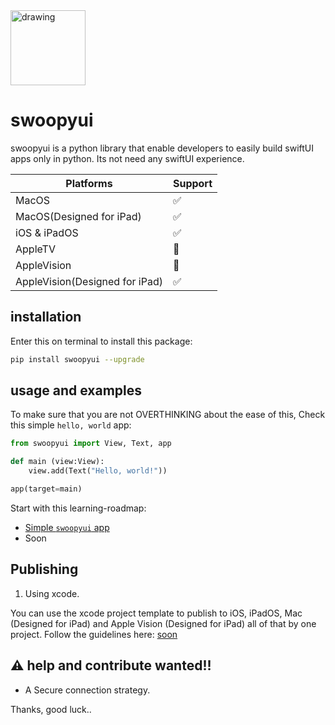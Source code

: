 <img src="https://github.com/SKbarbon/swoopyui/assets/86029286/625fe4b3-095d-4369-b04d-0319537a7dfc" alt="drawing" width="120"/>

# swoopyui
swoopyui is a python library that enable developers to easily build swiftUI apps only in python. Its not need any swiftUI experience.

| Platforms   | Support     |
| ----------- | ----------- |
| MacOS       |     ✅      |
| MacOS(Designed for iPad)  |     ✅      |
| iOS & iPadOS|     ✅      |
| AppleTV     |     🚧      |
| AppleVision  |     🚧      |
| AppleVision(Designed for iPad)  |     ✅      |

## installation
Enter this on terminal to install this package:

```zsh
pip install swoopyui --upgrade
```


## usage and examples
To make sure that you are not OVERTHINKING about the ease of this, Check this simple `hello, world` app:

```python
from swoopyui import View, Text, app

def main (view:View):
    view.add(Text("Hello, world!"))

app(target=main)
```

Start with this learning-roadmap:
- [Simple `swoopyui` app](https://github.com/SKbarbon/swoopyui/blob/main/docs/The%20roadmap/simple_app.md)
- Soon

## Publishing
1. Using xcode.

You can use the xcode project template to publish to iOS, iPadOS, Mac (Designed for iPad) and Apple Vision (Designed for iPad) all of that by one project.
Follow the guidelines here: [soon]()
## ⚠️ help and contribute wanted!!
- A Secure connection strategy.

Thanks, good luck..
